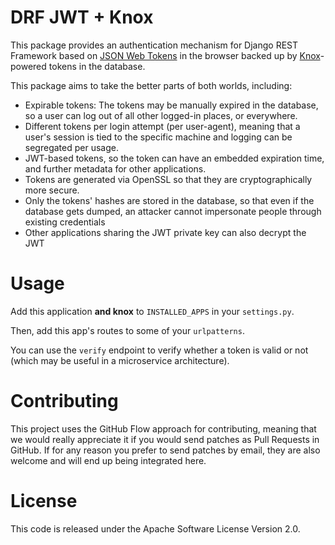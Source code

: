DRF JWT + Knox
==============

This package provides an authentication mechanism for Django REST
Framework based on [JSON Web Tokens][JWT] in the browser backed up by
[Knox][knox]-powered tokens in the database.

This package aims to take the better parts of both worlds, including:

- Expirable tokens: The tokens may be manually expired in the
  database, so a user can log out of all other logged-in places, or
  everywhere.
- Different tokens per login attempt (per user-agent), meaning that a
  user's session is tied to the specific machine and logging can be
  segregated per usage.
- JWT-based tokens, so the token can have an embedded expiration time,
  and further metadata for other applications.
- Tokens are generated via OpenSSL so that they are cryptographically more secure.
- Only the tokens' hashes are stored in the database, so that even if
  the database gets dumped, an attacker cannot impersonate people
  through existing credentials
- Other applications sharing the JWT private key can also decrypt the JWT


Usage
=====

Add this application **and knox** to `INSTALLED_APPS` in your
`settings.py`.

Then, add this app's routes to some of your `urlpatterns`.

You can use the `verify` endpoint to verify whether a token is valid
or not (which may be useful in a microservice architecture).


Contributing
============

This project uses the GitHub Flow approach for contributing, meaning
that we would really appreciate it if you would send patches as Pull
Requests in GitHub. If for any reason you prefer to send patches by email, they are also welcome and will end up being integrated here.

License
=======

This code is released under the Apache Software License Version 2.0.


[JWT]: https://github.com/jpadilla/pyjwt
[knox]: https://github.com/James1345/django-rest-knox
